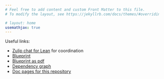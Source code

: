 ```yaml
---
# Feel free to add content and custom Front Matter to this file.
# To modify the layout, see https://jekyllrb.com/docs/themes/#overriding-theme-defaults

# layout: home
usemathjax: true
---
```


Useful links:

* [Zulip chat for Lean](https://leanprover.zulipchat.com/) for coordination
* [Blueprint](blueprint/)
* [Blueprint as pdf](./blueprint.pdf)
* [Dependency graph](blueprint/dep_graph_document.html)
* [Doc pages for this repository](docs/)
